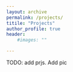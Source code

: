 ```yaml
---
layout: archive
permalink: /projects/
titile: "Projects"
author_profile: true
header:
    #images: ""

---
```


TODO: add prjs. Add pic
